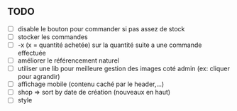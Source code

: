 ## TODO

- [ ] disable le bouton pour commander si pas assez de stock
- [ ] stocker les commandes
- [ ] -x (x = quantité achetée) sur la quantité suite a une commande effectuée
- [ ] améliorer le référencement naturel
- [ ] utiliser une lib pour meilleure gestion des images coté admin (ex: cliquer pour agrandir)
- [ ] affichage mobile (contenu caché par le header,...)
- [ ] shop => sort by date de création (nouveaux en haut)
- [ ] style
